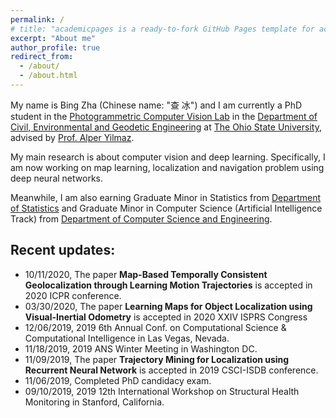 ```yaml
---
permalink: /
# title: "academicpages is a ready-to-fork GitHub Pages template for academic personal websites"
excerpt: "About me"
author_profile: true
redirect_from: 
  - /about/
  - /about.html
---
```


My name is Bing Zha (Chinese name: "查 冰") and I am currently a PhD student in the [Photogrammetric Computer Vision Lab](https://pcvlab.engineering.osu.edu/) in the [Department of Civil, Environmental and Geodetic Engineering](https://ceg.osu.edu/) at [The Ohio State University](https://www.osu.edu/), advised by [Prof. Alper Yilmaz](https://ceg.osu.edu/people/yilmaz.15).

My main research is about computer vision and deep learning. Specifically, I am now working on map learning, localization and navigation problem using deep neural networks.   

Meanwhile, I am also earning Graduate Minor in Statistics from [Department of Statistics](https://stat.osu.edu/) and Graduate Minor in Computer Science (Artificial Intelligence Track) from [Department of Computer Science and Engineering](https://cse.osu.edu/). 


Recent updates:
------
- 10/11/2020, The paper **Map-Based Temporally Consistent Geolocalization through Learning Motion Trajectories** is accepted in 2020 ICPR conference.
- 03/30/2020, The paper **Learning Maps for Object Localization using Visual-Inertial Odometry** is accepted in 2020 XXIV ISPRS Congress
- 12/06/2019, 2019 6th Annual Conf. on Computational Science & Computational Intelligence in Las Vegas, Nevada. 
- 11/18/2019, 2019 ANS Winter Meeting in Washington DC. 
- 11/09/2019, The paper **Trajectory Mining for Localization using Recurrent Neural Network** is accepted in 2019 CSCI-ISDB conference. 
- 11/06/2019, Completed PhD candidacy exam. 
- 09/10/2019, 2019 12th International Workshop on Structural Health Monitoring in Stanford, California.

